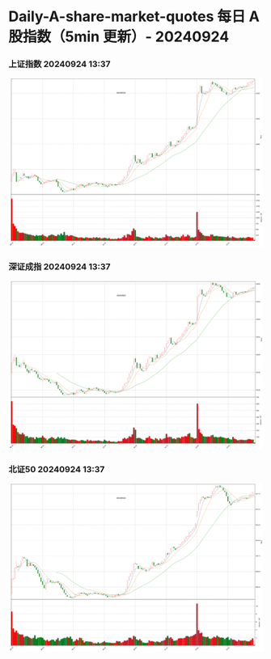 
# Daily-A-share-market-quotes 每日 A 股指数（5min 更新）- 20240924

### 上证指数 20240924 13:37
![](./fig/2024/9/20240924-sh000001.png)

### 深证成指 20240924 13:37
![](./fig/2024/9/20240924-sz399001.png)

### 北证50 20240924 13:37
![](./fig/2024/9/20240924-bj899050.png)
